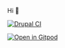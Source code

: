Hi 👋

[![Drupal CI](https://github.com/maks-oleksyuk/notes/actions/workflows/ci-drupal.yml/badge.svg?branch=drupal)](https://github.com/maks-oleksyuk/notes/actions/workflows/ci-drupal.yml?query=branch%3Adrupal)

[![Open in Gitpod](https://gitpod.io/button/open-in-gitpod.svg)](https://gitpod.io/#https://github.com/maks-oleksyuk/notes/tree/drupal)
